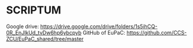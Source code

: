# SCRIPTUM

Google drive: https://drive.google.com/drive/folders/1s5ihCQ-0R_EnJlkUd_tvDw6hp6ybcpyb
GitHub of EuPaC: https://github.com/CCS-ZCU/EuPaC_shared/tree/master
